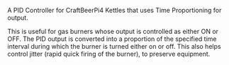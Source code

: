 A PID Controller for CraftBeerPi4 Kettles that uses Time Proportioning for output.

This is useful for gas burners whose output is controlled as either ON or OFF.  The PID output is converted into a proportion of the specified time interval during which the burner is turned either on or off.  This also helps control jitter (rapid quick firing of the burner), to preserve equipment.
